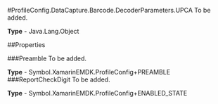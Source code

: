 #ProfileConfig.DataCapture.Barcode.DecoderParameters.UPCA
To be added.

**Type** - Java.Lang.Object

##Properties

###Preamble
To be added.

**Type** - Symbol.XamarinEMDK.ProfileConfig+PREAMBLE
###ReportCheckDigit
To be added.

**Type** - Symbol.XamarinEMDK.ProfileConfig+ENABLED_STATE


